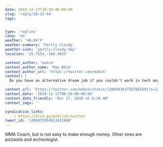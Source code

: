 ```yaml
---
date: 2019-12-17T10:34:46-06:00
slug: 'reply/10-32-54'
tags:


type: 'replies'
lang: 'en'
weather: '48.04°F'
weather-summary: 'Partly Cloudy'
weather-icon: 'partly-cloudy-day'
location: '25.7554,-100.4023'

context_author: 'mxbck'
context_author_name: 'Max Böck'
context_author_url: 'https://twitter.com/mxbck'
context: |
  Do you have an alternative dream job if you couldn't work in tech anymore? The only other jobs I've ever been good at are paramedic and struggling musician.

context_url: 'https://twitter.com/mxbck/status/1206943637587865601?s=12'
context_date: '2019-12-17T06:26:00-06:00'
context_date_friendly: 'Dec 17, 2019 at 6:26 AM'
context_imgs: ''

syndication_links:
    - https://brid.gy/publish/twitter
tweet_id: '1206975954813431808'
---
```

MMA Coach, but is not easy to make enough money. Other ones are pizzaiolo and archeologist. 